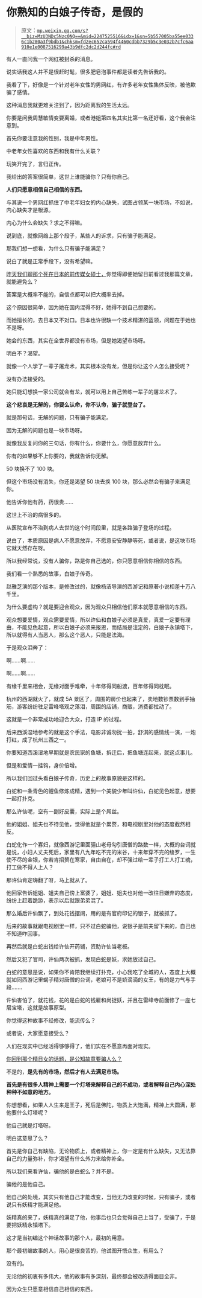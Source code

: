 # 你熟知的白娘子传奇，是假的

> 原文：[`mp.weixin.qq.com/s?__biz=MzU3NDc5Nzc0NQ==&mid=2247525516&idx=1&sn=5b557005ba55ee0336c1b280a3f9bdb1&chksm=fd2ec652ca594f4460cdbb7329b5c3e032b7cfc6aa910e1e0087516299a43b9dfc2dc2d244fc#rd`](http://mp.weixin.qq.com/s?__biz=MzU3NDc5Nzc0NQ==&mid=2247525516&idx=1&sn=5b557005ba55ee0336c1b280a3f9bdb1&chksm=fd2ec652ca594f4460cdbb7329b5c3e032b7cfc6aa910e1e0087516299a43b9dfc2dc2d244fc#rd)

有人一直问我一个网红被封杀的消息。 

说实话我这人并不是很赶时髦，很多肥皂泡事件都是读者先告诉我的。 

我看了下，好像是一个针对老年女性的男网红，有许多老年女性集体反映，被他欺骗了感情。 

这种消息我就更难关注到了，因为距离我的生活太远。 

你要是问我周慧敏情变要离婚，或者港姐第四名其实比第一名还好看，这个我会注意到。 

首先你要注意我的性别，我是中年男性。 

中老年女性喜欢的东西和我有什么关联？ 

玩笑开完了，言归正传。 

我给出的答案很简单，这世上谁能骗你？只有你自己。 

**人们只愿意相信自己相信的东西。**

与其说一个男网红抓住了中老年妇女的内心缺失，试图占领某一块市场，不如说，内心缺失才是根源。 

内心为什么会缺失？求之不得嘛。 

说到底，就像网络上那个段子，某些人的诉求，只有骗子能满足。 

那我们想一想看，为什么只有骗子能满足？

说白了就是正常手段下，没有希望嘛。

[昨天我们聊那个死在日本的前传媒女硕士，](http://mp.weixin.qq.com/s?__biz=MzU0MjYwNDU2Mw==&mid=2247512046&idx=1&sn=6ff658fcb1017de42cb3d3c355bb2c54&chksm=fb1ac392cc6d4a8415e54408629c4db47e047bf7de9c070b897cf46254f59a38abc16dd8ed64&scene=21#wechat_redirect)你觉得即便她留日前看过我那篇文章，就能避免么？

答案是大概率不能的，自信点都可以把大概率去掉。

这个原因很简单，因为她在国内混得不好，她得不到自己想要的。

而她擅长的，去日本又不对口。日本也许很缺一个技术精湛的蓝领，问题在于她也不是呀。

她会的东西，其实在全世界都没有市场，但是她渴望市场呀。

明白不？渴望。

就像一个人学了一辈子屠龙术，其实根本没有龙，但是你让这个人怎么接受呢？

没有办法接受的。

她只能幻想换一家公司就会有龙，就可以用上自己苦练一辈子的屠龙术了。

**这个悲哀是无解的，你要么认命，你不认命，骗子就登台了。**

就是那句话，无解的问题，只有骗子能满足。

因为无解的问题也是一块市场呀。

就像我反复问你的三句话，你有什么，你要什么，你愿意放弃什么。

你有的如果够不上你要的，我就告诉你无解。

50 块换不了 100 块。

但这个市场没有消失，你还是渴望 50 块去换 100 块，那么必然会有骗子来满足你。

他告诉你他有药，药很贵......

这世上不治的病很多的。 

从医院宣布不治到病人去世的这个时间段里，就是各路骗子登场的过程。 

说白了，本质原因是病人不愿意放弃，不愿意安安静静等死，或者说，是这块市场它就天然存在呀。 

所以我经常说，没有人骗你，路是你自己选的，你只愿意相信你相信的东西。 

我们看一个熟悉的故事，白娘子传奇。 

赵雅芝演的那个版本，是修改过的，就像杨洁导演的西游记和原著小说相差十万八千里。 

为什么要虚构？就是要迎合观众，因为观众只相信他们原本就愿意相信的东西。

观众想要爱情，观众需要爱情，所以许仙和白娘子必须是真爱，真爱一定要有理由，不能见色起意，所以白娘子必须来报恩，而结局是注定的，白娘子永镇塔下，所以就得有人当恶人，那么这个恶人，只能是法海。

于是观众泪奔了： 

啊……啊……

啊……啊……

有缘千里来相会，无缘对面手难牵，十年修得同船渡，百年修得同枕眠。

杭州的西湖就火了，就成 5A 景区了，周围的房价也起来了，卖地数钞票数到手抽筋，游客纷纷驻足雷峰塔观之落泪，周围的店铺，商贩，消费都拉动了。 

这就是一个非常成功地迎合大众，打造 IP 的过程。 

后来西溪湿地参考的就是这个手法，电影非诚勿扰一拍，舒淇的感情线一演，一炮打红，成了杭州三西之一。 

你要知道西溪湿地早期就是农民家的鱼塘，拆迁后，把鱼塘连起来，就这点事儿。 

但是和爱情一挂钩，身价倍增。

所以我们回过头看白娘子传奇，历史上的故事原貌是这样的。 

白蛇和一条青色的鲤鱼修炼成精，遇到一个美貌少年叫许仙，白蛇见色起意，想要一起打扑克。 

那么许仙呢，空有一副好皮囊，实际上是个屌丝。

他的姐姐、姐夫也不待见他，觉得他就是个累赘，和电视剧里对他的态度截然相反。 

白蛇化作一个寡妇，就像西游记里面骊山老母勾引唐僧的路数一样，大概的台词就是说，小妇人丈夫死后，家里有八九年吃不完的米谷，十来年穿不完的绫罗，一生使不尽的金银，你若肯招赘在寒家，自由自在，却不强过给一辈子打工人打工魂，打工做不得人上人？

那许仙肯定嗨翻了呀，马上就从了。 

他回家告诉姐姐、姐夫自己傍上富婆了，姐姐、姐夫也对他一改往日嫌弃的态度，纷纷上赶着跪舔，表示以后就跟弟弟混了。

那么婚后许仙飘了，到处花钱摆阔，用的是有官府印记的银子，就被抓了。 

后来的故事就跟电视剧里一样，只不过白蛇骗他，说银子是前夫留下来的，自己也不知道咋回事。 

再然后就是白蛇出钱给许仙开药铺，资助许仙当老板。 

然后又犯了官司，许仙两次被抓，发现白蛇是妖，求她放过自己。 

白蛇的意思是说，如果你不肯陪我继续打扑克，小心我吃了全城的人，态度上大概就如同西游记里蝎子精对唐僧的台词，老娘可不是娇滴滴的女王，有的是力气与手段....... 

许仙害怕了，就花钱，花的是白蛇的钱雇和尚捉妖，并且在雷峰寺前面修了一座七层宝塔，这就是故事原型。

你觉得这种故事不经修改，能流传么？ 

或者说，大家愿意接受么？ 

人们在现实中已经活得够够得了，他们实在不愿意再面对现实。 

[你回到那个精日女的话题，是公知故意要骗人么？](http://mp.weixin.qq.com/s?__biz=MzU0MjYwNDU2Mw==&mid=2247512046&idx=1&sn=6ff658fcb1017de42cb3d3c355bb2c54&chksm=fb1ac392cc6d4a8415e54408629c4db47e047bf7de9c070b897cf46254f59a38abc16dd8ed64&scene=21#wechat_redirect)  

不是的，**是先有的市场，然后才有人去满足市场。** 

**首先是有很多人精神上需要一个灯塔来解释自己的不成功，或者解释自己内心深处种种不如意的地方。** 

你想想看，如果人人生来是王子，死后是佛陀，物质上大饱满，精神上大圆满，那他要什么灯塔呢？ 

他自己就是灯塔呀。

明白这意思了么？ 

首先是你自己有缺陷，无论物质上，或者精神上，你一定是有什么缺失，又无法靠自己的力量弥补，你才渴望有什么外力来给你补全。 

所以我们来看许仙，骗他的是白蛇么？并不是。 

骗他的是他自己。

他自己的处境，其实只有他自己才能改变，当他无力改变的时候，只有骗子，或者说只有妖精才能满足他。

妖精真的来了，妖精真的满足了他，他事后也只会觉得自己上当了，受骗了，于是要把妖精永镇塔下。 

这才是当初编这个神话故事的那个人，最初的用意。 

那个最初编故事的人，用心是很良苦的，他试图开悟众生，有用么？ 

没有的。

无论他的初衷有多伟大，他的故事有多深刻，最终都会被改造得面目全非。

因为众生只愿意相信自己相信的东西。